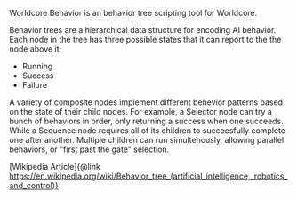 Worldcore Behavior is an behavior tree scripting tool for Worldcore.

Behavior trees are a hierarchical data structure for encoding AI behavior. Each
node in the tree has three possible states that it can report to the the node above it:

* Running
* Success
* Failure

A variety of composite nodes implement different behevior patterns based on the state
of their child nodes. For example, a Selector node can try a bunch of behaviors in
order, only returning a success when one succeeds. While a Sequence node requires all
of its children to succeesfully complete one after another. Multiple children
can run simultenously, allowing parallel behaviors, or "first past the gate" selection.

[Wikipedia Article]{@link https://en.wikipedia.org/wiki/Behavior_tree_(artificial_intelligence,_robotics_and_control)}


